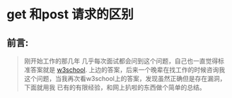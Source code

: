 # get 和post 请求的区别

## 前言:

> 刚开始工作的那几年 几乎每次面试都会问到这个问题，自己也一直觉得标准答案就是 [ w3school](http://example.com/ "With a Title"). 上边的答案，后来一个晚辈在找工作的时候咨询我这个问题，当我再次看w3school上的答案，发现虽然正确但是存在漏洞，下面就用我 已有的有限经验，和网上扒啦的东西做个简单的总结。

